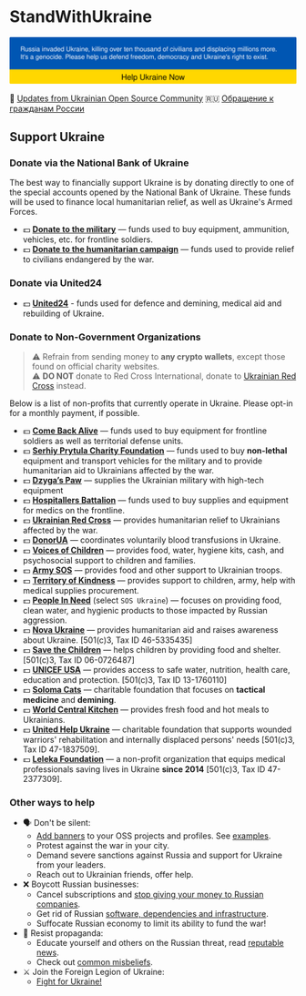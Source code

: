# StandWithUkraine

<a href="#"><img src="https://raw.githubusercontent.com/vshymanskyy/StandWithUkraine/main/banner2-no-action.svg" /></a>

 📢 [Updates from Ukrainian Open Source Community](CommunityUpdates.md)
 🇷🇺 [Обращение к гражданам России](ToRussianPeople.md)

## Support Ukraine

### Donate via the National Bank of Ukraine

The best way to financially support Ukraine is by donating directly to one of the special accounts opened by the National Bank of Ukraine.
These funds will be used to finance local humanitarian relief, as well as Ukraine's Armed Forces.

- 💵 [**Donate to the military**](https://bank.gov.ua/en/news/all/natsionalniy-bank-vidkriv-spetsrahunok-dlya-zboru-koshtiv-na-potrebi-armiyi) — funds used to buy equipment, ammunition, vehicles, etc. for frontline soldiers.
- 💵 [**Donate to the humanitarian campaign**](https://bank.gov.ua/en/news/all/natsionalniy-bank-vidkriv-rahunok-dlya-gumanitarnoyi-dopomogi-ukrayintsyam-postrajdalim-vid-rosiyskoyi-agresiyi) — funds used to provide relief to civilians endangered by the war.

### Donate via United24

- 💵 [**United24**](https://u24.gov.ua/) - funds used for defence and demining, medical aid and rebuilding of Ukraine.

### Donate to Non-Government Organizations

> ⚠️ Refrain from sending money to **any crypto wallets**, except those found on official charity websites.<br>
> ⚠️ **DO NOT** donate to Red Cross International, donate to [Ukrainian Red Cross](https://redcross.org.ua/en/donate) instead.

Below is a list of non-profits that currently operate in Ukraine.
Please opt-in for a monthly payment, if possible.

- 💵 [**Come Back Alive**](https://savelife.in.ua/en/donate-en/) — funds used to buy equipment for frontline soldiers as well as territorial defense units.
- 💵 [**Serhiy Prytula Charity Foundation**](https://prytulafoundation.org/en) — funds used to buy **non-lethal** equipment and transport vehicles for the military and to provide humanitarian aid to Ukrainians affected by the war.
- 💵 [**Dzyga’s Paw**](https://dzygaspaw.com/) — supplies the Ukrainian military with high-tech equipment
- 💵 [**Hospitallers Battalion**](https://www.hospitallers.life/needs-hospitallers) — funds used to buy supplies and equipment for medics on the frontline.
- 💵 [**Ukrainian Red Cross**](https://redcross.org.ua/en/donate/) — provides humanitarian relief to Ukrainians affected by the war.
- 💵 [**DonorUA**](https://donor.ua/support) — coordinates voluntarily blood transfusions in Ukraine.
- 💵 [**Voices of Children**](https://voices.org.ua/en/) — provides food, water, hygiene kits, cash, and psychosocial support to children and families.
- 💵 [**Army SOS**](https://armysos.com.ua/en/) — provides food and other support to Ukrainian troops.
- 💵 [**Territory of Kindness**](https://vuf-td.space/en/) — provides support to children, army, help with medical supplies procurement.
- 💵 [**People In Need**](https://www.peopleinneed.net/donate/once) (select `SOS Ukraine`) — focuses on providing food, clean water, and hygienic products to those impacted by Russian aggression.
- 💵 [**Nova Ukraine**](https://novaukraine.org/donate/) — provides humanitarian aid and raises awareness about Ukraine. [501(c)3, Tax ID 46-5335435]
- 💵 [**Save the Children**](https://support.savethechildren.org/site/Donation2?df_id=5746&mfc_pref=T&5746.donation=form1) — helps children by providing food and shelter. [501(c)3, Tax ID 06-0726487]
- 💵 [**UNICEF USA**](https://www.unicefusa.org/war-ukraine?form=FUNKBHMZQDQ) — provides access to safe water, nutrition, health care, education and protection. [501(c)3, Tax ID 13-1760110]
- 💵 [**Soloma Cats**](https://kittysoloma.org/en) — charitable foundation that focuses on **tactical medicine** and **demining**.
- 💵 [**World Central Kitchen**](https://wck.org/) — provides fresh food and hot meals to Ukrainians.
- 💵 [**United Help Ukraine**](https://unitedhelpukraine.org/) — charitable foundation that supports wounded warriors' rehabilitation and internally displaced persons' needs [501(c)3, Tax ID 47-1837509].
- 💵 [**Leleka Foundation**](https://leleka.care/) — a non-profit organization that equips medical professionals saving lives in Ukraine **since 2014** [501(c)3, Tax ID 47-2377309].

### Other ways to help

- 🗣 Don't be silent:
  - [Add banners](AddBanner.md) to your OSS projects and profiles. See [examples](https://github.com/vshymanskyy/StandWithUkraine#projects-that-standwithukraine).
  - Protest against the war in your city.
  - Demand severe sanctions against Russia and support for Ukraine from your leaders.
  - Reach out to Ukrainian friends, offer help.
- ❌ Boycott Russian businesses:
  - Cancel subscriptions and [stop giving your money to Russian companies](Boycott.md).
  - Get rid of Russian [software, dependencies and infrastructure](Boycott.md).
  - Suffocate Russian economy to limit its ability to fund the war!
- 📰 Resist propaganda:
  - Educate yourself and others on the Russian threat, read [reputable news](WarNews.md).
  - Check out [common misbeliefs](Misconceptions.md).
- ⚔ Join the Foreign Legion of Ukraine:
  - [Fight for Ukraine!](https://fightforua.org)

